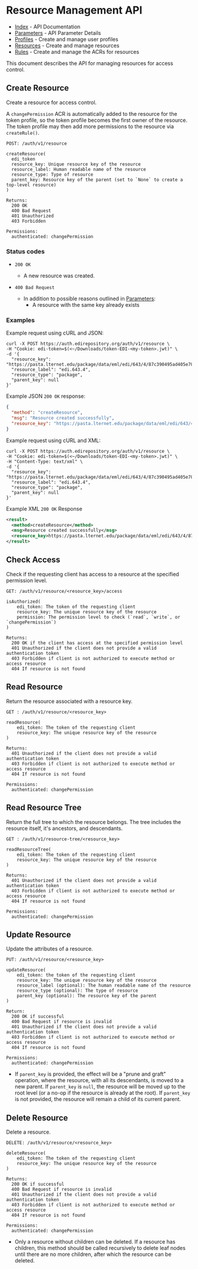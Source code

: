 # Resource Management API

- [Index](index.md) - API Documentation
- [Parameters](parameters.md) - API Parameter Details
- [Profiles](profile.md) - Create and manage user profiles
- [Resources](resource.md) - Create and manage resources
- [Rules](rule.md) - Create and manage the ACRs for resources

This document describes the API for managing resources for access control.

## Create Resource

Create a resource for access control.

A `changePermission` ACR is automatically added to the resource for the token profile, so the token
profile becomes the first owner of the resource. The token profile may then add more permissions to
the resource via `createRule()`.

```
POST: /auth/v1/resource

createResource(
  edi_token
  resource_key: Unique resource key of the resource
  resource_label: Human readable name of the resource
  resource_type: Type of resource
  parent_key: Resource key of the parent (set to `None` to create a top-level resource)
)

Returns:
  200 OK
  400 Bad Request
  401 Unauthorized
  403 Forbidden

Permissions:
  authenticated: changePermission
```

### Status codes

- `200 OK`
  - A new resource was created.

- `400 Bad Request`
  - In addition to possible reasons outlined in [Parameters](parameters.md):
    - A resource with the same key already exists

### Examples

Example request using cURL and JSON:

```shell
curl -X POST https://auth.edirepository.org/auth/v1/resource \
-H "Cookie: edi-token=$(<~/Downloads/token-EDI-<my-token>.jwt)" \
-d '{
  "resource_key": "https://pasta.lternet.edu/package/data/eml/edi/643/4/87c390495ad405e705c09e62ac6f58f0",
  "resource_label": "edi.643.4",
  "resource_type": "package",
  "parent_key": null
}'
```

Example JSON `200 OK` response:

```json
{
  "method": "createResource",
  "msg": "Resource created successfully",
  "resource_key": "https://pasta.lternet.edu/package/data/eml/edi/643/4/87c390495ad405e705c09e62ac6f58f0"
}
```

Example request using cURL and XML:

```shell
curl -X POST https://auth.edirepository.org/auth/v1/resource \
-H "Cookie: edi-token=$(<~/Downloads/token-EDI-<my-token>.jwt)" \
-H "Content-Type: text/xml" \
-d '{
  "resource_key": "https://pasta.lternet.edu/package/data/eml/edi/643/4/87c390495ad405e705c09e62ac6f58f0",
  "resource_label": "edi.643.4",
  "resource_type": "package",
  "parent_key": null
}'
```

Example XML `200 OK` Response

```xml
<result>
  <method>createResource</method>
  <msg>Resource created successfully</msg>
  <resource_key>https://pasta.lternet.edu/package/data/eml/edi/643/4/87c390495ad405e705c09e62ac6f58f0</resource_key>
</result>
```

## Check Access

Check if the requesting client has access to a resource at the specified permission level.

```
GET: /auth/v1/resource/<resource_key>/access

isAuthorized(
    edi_token: The token of the requesting client
    resource_key: The unique resource key of the resource
    permission: The permission level to check (`read`, `write`, or `changePermission`)
)

Returns:
  200 OK if the client has access at the specified permission level
  401 Unauthorized if the client does not provide a valid authentication token
  403 Forbidden if client is not authorized to execute method or access resource
  404 If resource is not found
```

## Read Resource

Return the resource associated with a resource key.

```
GET : /auth/v1/resource/<resource_key>

readResource(
    edi_token: The token of the requesting client
    resource_key: The unique resource key of the resource
)

Returns:        
  401 Unauthorized if the client does not provide a valid authentication token
  403 Forbidden if client is not authorized to execute method or access resource
  404 If resource is not found

Permissions:
  authenticated: changePermission
```


## Read Resource Tree

Return the full tree to which the resource belongs. The tree includes the resource itself, it's ancestors, and descendants.

```
GET : /auth/v1/resource-tree/<resource_key>

readResourceTree(
    edi_token: The token of the requesting client
    resource_key: The unique resource key of the resource
)

Returns:        
  401 Unauthorized if the client does not provide a valid authentication token
  403 Forbidden if client is not authorized to execute method or access resource
  404 If resource is not found

Permissions:
  authenticated: changePermission
```


## Update Resource

Update the attributes of a resource.

```
PUT: /auth/v1/resource/<resource_key>

updateResource(
    edi_token: the token of the requesting client
    resource_key: The unique resource key of the resource
    resource_label (optional): The human readable name of the resource
    resource_type (optional): The type of resource
    parent_key (optional): The resource key of the parent
)

Return:
  200 OK if successful
  400 Bad Request if resource is invalid
  401 Unauthorized if the client does not provide a valid authentication token
  403 Forbidden if client is not authorized to execute method or access resource
  404 If resource is not found

Permissions:
  authenticated: changePermission
```

- If `parent_key` is provided, the effect will be a "prune and graft" operation, where the resource, with all its descendants, is moved to a new parent. If `parent_key` is `null`, the resource will be moved up to the root level (or a no-op if the resource is already at the root). If `parent_key` is not provided, the resource will remain a child of its current parent.

## Delete Resource 

Delete a resource.

```
DELETE: /auth/v1/resource/<resource_key>

deleteResource(
    edi_token: The token of the requesting client
    resource_key: The unique resource key of the resource
)

Returns:
  200 OK if successful
  400 Bad Request if resource is invalid
  401 Unauthorized if the client does not provide a valid authentication token
  403 Forbidden if client is not authorized to execute method or access resource
  404 If resource is not found

Permissions:
  authenticated: changePermission
```

- Only a resource without children can be deleted. If a resource has children, this method should be called recursively to delete leaf nodes until there are no more children, after which the resource can be deleted.




